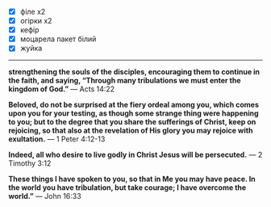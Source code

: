 - [x] філе х2
- [x] огірки х2
- [x] кефір
- [x] моцарела пакет білий
- [x] жуйка

---

**strengthening the souls of the disciples, encouraging them to continue in the faith, and saying, “Through many tribulations we must enter the kingdom of God.”**
— Acts 14:22

**Beloved, do not be surprised at the fiery ordeal among you, which comes upon you for your testing, as though some strange thing were happening to you; but to the degree that you share the sufferings of Christ, keep on rejoicing, so that also at the revelation of His glory you may rejoice with exultation.**
— 1 Peter 4:12-13

**Indeed, all who desire to live godly in Christ Jesus will be persecuted.**
— 2 Timothy 3:12

**These things I have spoken to you, so that in Me you may have peace. In the world you have tribulation, but take courage; I have overcome the world.”**
— John 16:33
